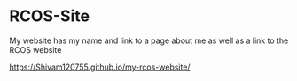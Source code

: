 # RCOS-Site
My website has my name and link to a page about me as well as a link to the RCOS website


https://Shivam120755.github.io/my-rcos-website/
